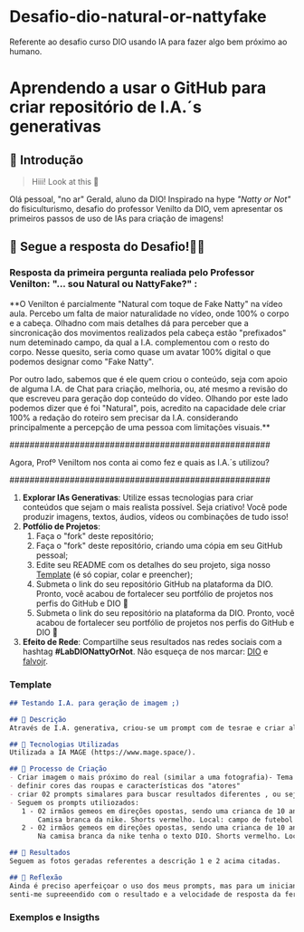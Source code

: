 # Desafio-dio-natural-or-nattyfake
  Referente ao desafio curso DIO usando IA para fazer algo bem próximo ao humano.
  


# Aprendendo a usar o GitHub para criar repositório de I.A.´s generativas

## 🚀 Introdução

> Hiii! Look at this 👀

Olá pessoal, "no ar" Gerald, aluno da DIO! Inspirado na hype _"Natty or Not"_ do fisiculturismo, desafio do professor Venilto da DIO, vem apresentar os primeiros passos de uso de IAs para criação de imagens!

## 🎯 Segue a resposta do Desafio!💪🤓

### Resposta da primeira pergunta realiada pelo Professor Venilton: "... sou Natural ou NattyFake?" :

**O Venilton é parcialmente "Natural com toque de Fake Natty" na vídeo aula. Percebo um falta de maior naturalidade no vídeo, onde 100% o corpo e a cabeça.
Olhadno com mais detalhes dá para perceber que a sincronicação dos movimentos realizados pela cabeça estão "prefixados" num deteminado campo, da qual a I.A. complementou com o resto do corpo. Nesse quesito, seria como quase um avatar 100% digital o que podemos designar como "Fake Natty".

Por outro lado, sabemos que é ele quem criou o conteúdo, seja com apoio de alguma I.A. de Chat para
criação, melhoria, ou, até mesmo a revisão do que escreveu para geração dop conteúdo do vídeo.
Olhando por este lado podemos dizer que é foi "Natural", pois, acredito na capacidade dele
criar 100% a redação do roteiro sem precisar da I.A. considerando principalmente a percepção de uma pessoa
com limitações visuais.**

####################################################

 Agora, Profº Veniltom nos conta ai como fez e quais as I.A.´s utilizou?

####################################################


1. **Explorar IAs Generativas**: Utilize essas tecnologias para criar conteúdos que sejam o mais realista possível. Seja criativo! Você pode produzir imagens, textos, áudios, vídeos ou combinações de tudo isso!
1. **Potfólio de Projetos**:
    1. Faça o "fork" deste repositório;
    1. Faça o "fork" deste repositório, criando uma cópia em seu GitHub pessoal;
    2. Edite seu README com os detalhes do seu projeto, siga nosso [Template](#template) (é só copiar, colar e preencher);
    3. Submeta o link do seu repositório GitHub na plataforma da DIO. Pronto, você acabou de fortalecer seu portfólio de projetos nos perfis do GitHub e DIO 🚀
    3. Submeta o link do seu repositório na plataforma da DIO. Pronto, você acabou de fortalecer seu portfólio de projetos nos perfis do GitHub e DIO 🚀
1. **Efeito de Rede**: Compartilhe seus resultados nas redes sociais com a hashtag **#LabDIONattyOrNot**. Não esqueça de nos marcar: [DIO](https://www.linkedin.com/school/dio-makethechange) e [falvojr](https://www.linkedin.com/in/falvojr).

### Template

```markdown
## Testando I.A. para geração de imagem ;)

## 📒 Descrição
Através de I.A. generativa, criou-se um prompt com de tesrae e criar algumas imagens buscando características de foto real, natural.

## 🤖 Tecnologias Utilizadas
Utilizada a IA MAGE (https://www.mage.space/).

## 🧐 Processo de Criação
- Criar imagem o mais próximo do real (similar a uma fotografia)- Tema utilizado: futebol, pré-adolescentes, marca nike
- definir cores das roupas e características dos "atores"
- criar 02 prompts simalares para buscar resultados diferentes , ou seja, com poucas mudanças
- Seguem os prompts utiliozados:
   1 - 02 irmãos gemeos em direções opostas, sendo uma crianca de 10 anos. Bone da marca lacoste. Óculos de sol da google. 
       Camisa branca da nike. Shorts vermelho. Local: campo de futebol com luz do sol.
   2 - 02 irmãos gemeos em direções opostas, sendo uma crianca de 10 anos. Bone da marca lacoste. Óculos de sol da google. 
       Na camisa branca da nike tenha o texto DIO. Shorts vermelho. Local: campo de futebol com luz do sol.

## 🚀 Resultados
Seguem as fotos geradas referentes a descrição 1 e 2 acima citadas.

## 💭 Reflexão 
Ainda é preciso aperfeiçoar o uso dos meus prompts, mas para um iniciante, 
senti-me supreeendido com o resultado e a velocidade de resposta da ferramenta.
```

### Exemplos e Insigths




